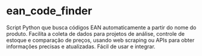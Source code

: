 # ean_code_finder
 Script Python que busca códigos EAN automaticamente a partir do nome do produto. Facilita a coleta de dados para projetos de análise, controle de estoque e comparação de preços, usando web scraping ou APIs para obter informações precisas e atualizadas. Fácil de usar e integrar.
